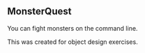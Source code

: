 ## MonsterQuest

You can fight monsters on the command line.<br>

This was created for object design exercises.
